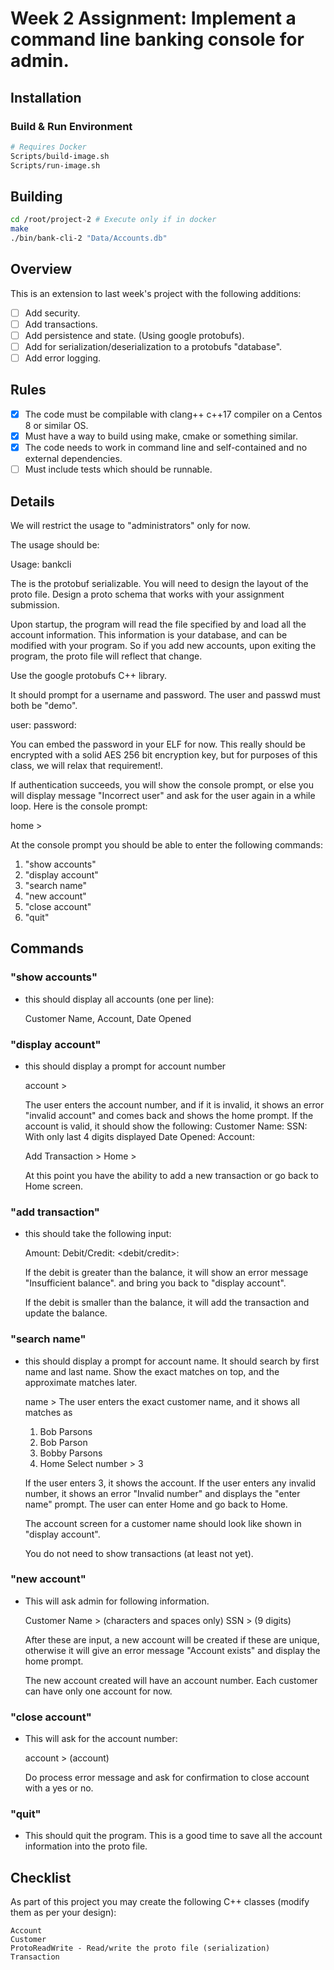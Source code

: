 # Week 2 Assignment: Implement a command line banking console for admin.

## Installation
### Build & Run Environment
```bash
# Requires Docker
Scripts/build-image.sh 
Scripts/run-image.sh
```
## Building
```bash
cd /root/project-2 # Execute only if in docker
make
./bin/bank-cli-2 "Data/Accounts.db"
```

## Overview
This is an extension to last week's project with the following additions:
- [ ] Add security.
- [ ] Add transactions.
- [ ] Add persistence and state. (Using google protobufs).
- [ ] Add for serialization/deserialization to a protobufs "database".
- [ ] Add error logging.

## Rules
- [x] The code must be compilable with clang++ c++17 compiler on a Centos 8 or similar OS.
- [x] Must have a way to build using make, cmake or something similar.
- [x] The code needs to work in command line and self-contained and no external dependencies.
- [ ] Must include tests which should be runnable.

## Details
We will restrict the usage to "administrators" only for now.

The usage should be:

Usage: bankcli <file-name>

The <file-name> is the protobuf serializable. You will need to design the layout of the proto file.
Design a proto schema that works with your assignment submission.

Upon startup, the program will read the file specified by <file-name> and load all the account information. This
information is your database, and can be modified with your program. So if you add new accounts,
upon exiting the program, the proto file will reflect that change.

Use the google protobufs C++ library.

It should prompt for a username and password. The user and passwd must both be "demo".

user: <user>
password: <passwd>

You can embed the password in your ELF for now. This really should be encrypted with a solid
AES 256 bit encryption key, but for purposes of this class, we will relax that requirement!.

If authentication succeeds, you will show the console prompt, or else you will display
message "Incorrect user" and ask for the user again in a while loop. Here is the console prompt:

home > 

At the console prompt you should be able to enter the following commands:

1. "show accounts"
2. "display account"
3. "search name"
4. "new account"
5. "close account"
4. "quit"


## Commands

### "show accounts"

   - this should display all accounts (one per line):

     Customer Name, Account, Date Opened

### "display account"

   - this should display a prompt for account number

     account > 

     The user enters the account number, and if it is invalid, it shows an error "invalid account"
     and comes back and shows the home prompt.
     If the account is valid, it should show the following:
     Customer Name:
     SSN: With only last 4 digits displayed
     Date Opened:
     Account:

     Add Transaction >
     Home >

     At this point you have the ability to add a new transaction or go back to Home screen.

### "add transaction"

   - this should take the following input:

     Amount:
     Debit/Credit: <debit/credit>:
     
     If the debit is greater than the balance, it will show an error message "Insufficient balance".
     and bring you back to "display account". 

     If the debit is smaller than the balance, it will add the transaction and update the balance.

### "search name"

   - this should display a prompt for account name. It should search by first name and last
     name. Show the exact matches on top, and the approximate matches later.

     name > 
     The user enters the exact customer name, and it shows all matches as 
       1) Bob Parsons
       2) Bob Parson
       3) Bobby Parsons
       4) Home
     Select number > 3

     If the user enters 3, it shows the account. If the user enters any invalid number,
     it shows an error "Invalid number" and displays the "enter name" prompt.
     The user can enter Home and go back to Home.

     The account screen for a customer name should look like shown in "display account".

     You do not need to show transactions (at least not yet).

### "new account"

   - This will ask admin for following information.

     Customer Name > (characters and spaces only)
     SSN > (9 digits)

     After these are input, a new account will be created if these are unique, otherwise it will
     give an error message "Account exists" and display the home prompt.

     The new account created will have an account number.
     Each customer can have only one account for now.

### "close account"
  - This will ask for the account number:

     account > (account)

    Do process error message and ask for confirmation to close account with a yes or no.

### "quit"
  - This should quit the program. This is a good time to save all the account information into the proto file.


## Checklist

As part of this project you may create the following C++ classes (modify them as per your design):

```
Account
Customer
ProtoReadWrite - Read/write the proto file (serialization)
Transaction
```
